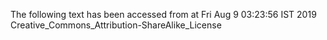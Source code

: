The following text has been accessed from at Fri Aug 9 03:23:56 IST 2019
Creative_Commons_Attribution-ShareAlike_License
